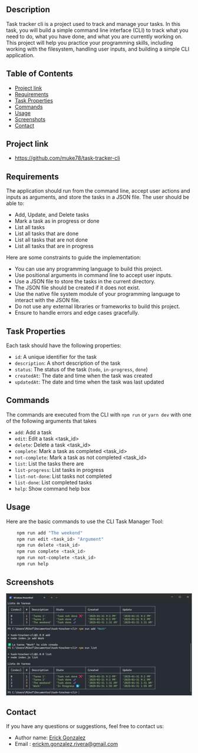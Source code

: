 ## Description

Task tracker cli is a project used to track and manage your tasks. In this task, you will build a simple command line interface (CLI) to track what you need to do, what you have done, and what you are currently working on. This project will help you practice your programming skills, including working with the filesystem, handling user inputs, and building a simple CLI application.

## Table of Contents

- [Project link](#project-link)
- [Requirements](#requirements)
- [Task Properties](#task-properties)
- [Commands](#commands)
- [Usage](#usage)
- [Screenshots](#screenshots)
- [Contact](#contact)

## Project link

- https://github.com/muke78/task-tracker-cli

## Requirements

The application should run from the command line, accept user actions and inputs as arguments, and store the tasks in a JSON file. The user should be able to:

- Add, Update, and Delete tasks
- Mark a task as in progress or done
- List all tasks
- List all tasks that are done
- List all tasks that are not done
- List all tasks that are in progress

Here are some constraints to guide the implementation:

- You can use any programming language to build this project.
- Use positional arguments in command line to accept user inputs.
- Use a JSON file to store the tasks in the current directory.
- The JSON file should be created if it does not exist.
- Use the native file system module of your programming language to interact with the JSON file.
- Do not use any external libraries or frameworks to build this project.
- Ensure to handle errors and edge cases gracefully.

## Task Properties

Each task should have the following properties:

- `id`: A unique identifier for the task
- `description`: A short description of the task
- `status`: The status of the task (`todo`, `in-progress`, `done`)
- `createdAt`: The date and time when the task was created
- `updatedAt`: The date and time when the task was last updated

## Commands

The commands are executed from the CLI with `npm run` or `yarn dev` with one of the following arguments that takes

- `add`: Add a task
- `edit`: Edit a task <task_id>
- `delete`: Delete a task <task_id>
- `complete`: Mark a task as completed <task_id>
- `not-complete`: Mark a task as not completed <task_id>
- `list`: List the tasks there are
- `list-progress`: List tasks in progress
- `list-not-done`: List tasks not completed
- `list-done`: List completed tasks
- `help`: Show command help box

## Usage

Here are the basic commands to use the CLI Task Manager Tool:

```bash
    npm run add "The weekend"
    npm run edit <task_id> "Argument"
    npm run delete <task_id>
    npm run complete <task_id>
    npm run not-complete <task_id>
    npm run help
```

## Screenshots

![alt text](image-1.png)

## Contact

If you have any questions or suggestions, feel free to contact us:

- Author name: [Erick Gonzalez](https://github.com/muke78)
- Email : <erickm.gonzalez.rivera@gmail.com>
